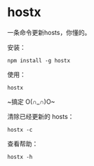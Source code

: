 hostx
===========

一条命令更新hosts，你懂的。

安装：

    npm install -g hostx

使用：

    hostx

~搞定 O(∩_∩)O~


清除已经更新的 hosts：

    hostx -c

查看帮助：

    hostx -h


